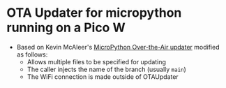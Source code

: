 # OTA Updater for micropython running on a Pico W

* Based on Kevin McAleer's [MicroPython Over-the-Air updater](https://github.com/kevinmcaleer/ota) modified as follows:
    * Allows multiple files to be specified for updating
    * The caller injects the name of the branch (usually `main`)
    * The WiFi connection is made outside of OTAUpdater

